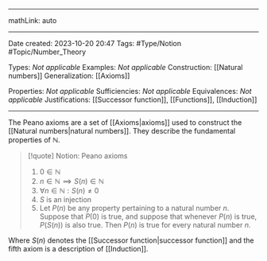 
---

mathLink: auto

---
Date created: 2023-10-20 20:47
Tags: #Type/Notion #Topic/Number_Theory

Types: _Not applicable_
Examples: _Not applicable_
Construction: [[Natural numbers]] 
Generalization: [[Axioms]]

Properties: _Not applicable_
Sufficiencies: _Not applicable_
Equivalences: _Not applicable_
Justifications: [[Successor function]], [[Functions]], [[Induction]]

---

The Peano axioms are a set of [[Axioms|axioms]] used to construct the [[Natural numbers|natural numbers]]. They describe the fundamental properties of $\mathbb N$.

> [!quote] Notion: Peano axioms
> 1. $0\in\mathbb N$ 
> 2. $n\in\mathbb N\implies S(n)\in \mathbb N$
> 3. $\forall n\in \mathbb N:S(n)\neq 0$
> 4. $S$ is an injection
> 5. Let $P(n)$ be any property pertaining to a natural number $n$. Suppose that $P(0)$ is true, and suppose that whenever $P(n)$ is true, $P(S(n))$ is also true. Then $P(n)$ is true for every natural number $n$.
> 

Where $S(n)$ denotes the [[Successor function|successor function]] and the fifth axiom is a description of [[Induction]].

